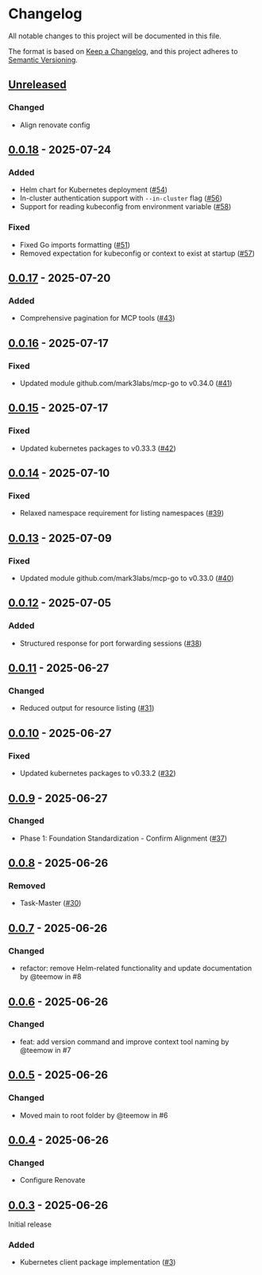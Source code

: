# Changelog

All notable changes to this project will be documented in this file.

The format is based on [Keep a Changelog](https://keepachangelog.com/en/1.0.0/),
and this project adheres to [Semantic Versioning](https://semver.org/spec/v2.0.0.html).

## [Unreleased]

### Changed
- Align renovate config

## [0.0.18] - 2025-07-24

### Added
- Helm chart for Kubernetes deployment ([#54](https://github.com/giantswarm/mcp-kubernetes/pull/54))
- In-cluster authentication support with `--in-cluster` flag ([#56](https://github.com/giantswarm/mcp-kubernetes/pull/56))
- Support for reading kubeconfig from environment variable ([#58](https://github.com/giantswarm/mcp-kubernetes/pull/58))

### Fixed
- Fixed Go imports formatting ([#51](https://github.com/giantswarm/mcp-kubernetes/pull/51))
- Removed expectation for kubeconfig or context to exist at startup ([#57](https://github.com/giantswarm/mcp-kubernetes/pull/57))

## [0.0.17] - 2025-07-20

### Added
- Comprehensive pagination for MCP tools ([#43](https://github.com/giantswarm/mcp-kubernetes/pull/43))

## [0.0.16] - 2025-07-17

### Fixed
- Updated module github.com/mark3labs/mcp-go to v0.34.0 ([#41](https://github.com/giantswarm/mcp-kubernetes/pull/41))

## [0.0.15] - 2025-07-17

### Fixed
- Updated kubernetes packages to v0.33.3 ([#42](https://github.com/giantswarm/mcp-kubernetes/pull/42))

## [0.0.14] - 2025-07-10

### Fixed
- Relaxed namespace requirement for listing namespaces ([#39](https://github.com/giantswarm/mcp-kubernetes/pull/39))

## [0.0.13] - 2025-07-09

### Fixed
- Updated module github.com/mark3labs/mcp-go to v0.33.0 ([#40](https://github.com/giantswarm/mcp-kubernetes/pull/40))

## [0.0.12] - 2025-07-05

### Added
- Structured response for port forwarding sessions ([#38](https://github.com/giantswarm/mcp-kubernetes/pull/38))

## [0.0.11] - 2025-06-27

### Changed
- Reduced output for resource listing ([#31](https://github.com/giantswarm/mcp-kubernetes/pull/31))

## [0.0.10] - 2025-06-27

### Fixed
- Updated kubernetes packages to v0.33.2 ([#32](https://github.com/giantswarm/mcp-kubernetes/pull/32))

## [0.0.9] - 2025-06-27

### Changed
- Phase 1: Foundation Standardization - Confirm Alignment ([#37](https://github.com/giantswarm/mcp-kubernetes/pull/37))

## [0.0.8] - 2025-06-26

### Removed
- Task-Master ([#30](https://github.com/giantswarm/mcp-kubernetes/pull/30))

## [0.0.7] - 2025-06-26

### Changed
- refactor: remove Helm-related functionality and update documentation by @teemow in #8

## [0.0.6] - 2025-06-26

### Changed
- feat: add version command and improve context tool naming by @teemow in #7

## [0.0.5] - 2025-06-26

### Changed
- Moved main to root folder by @teemow in #6

## [0.0.4] - 2025-06-26

### Changed
- Configure Renovate

## [0.0.3] - 2025-06-26

Initial release

### Added
- Kubernetes client package implementation ([#3](https://github.com/giantswarm/mcp-kubernetes/pull/3))


[Unreleased]: https://github.com/giantswarm/mcp-kubernetes/compare/v0.0.18...HEAD
[0.0.18]: https://github.com/giantswarm/mcp-kubernetes/compare/v0.0.17...v0.0.18
[0.0.17]: https://github.com/giantswarm/mcp-kubernetes/compare/v0.0.16...v0.0.17
[0.0.16]: https://github.com/giantswarm/mcp-kubernetes/compare/v0.0.15...v0.0.16
[0.0.15]: https://github.com/giantswarm/mcp-kubernetes/compare/v0.0.14...v0.0.15
[0.0.14]: https://github.com/giantswarm/mcp-kubernetes/compare/v0.0.13...v0.0.14
[0.0.13]: https://github.com/giantswarm/mcp-kubernetes/compare/v0.0.12...v0.0.13
[0.0.12]: https://github.com/giantswarm/mcp-kubernetes/compare/v0.0.11...v0.0.12
[0.0.11]: https://github.com/giantswarm/mcp-kubernetes/compare/v0.0.10...v0.0.11
[0.0.10]: https://github.com/giantswarm/mcp-kubernetes/compare/v0.0.9...v0.0.10
[0.0.9]: https://github.com/giantswarm/mcp-kubernetes/compare/v0.0.8...v0.0.9
[0.0.8]: https://github.com/giantswarm/mcp-kubernetes/compare/v0.0.7...v0.0.8
[0.0.7]: https://github.com/giantswarm/mcp-kubernetes/compare/v0.0.6...v0.0.7
[0.0.6]: https://github.com/giantswarm/mcp-kubernetes/compare/v0.0.5...v0.0.6
[0.0.5]: https://github.com/giantswarm/mcp-kubernetes/compare/v0.0.4...v0.0.5
[0.0.4]: https://github.com/giantswarm/mcp-kubernetes/compare/v0.0.3...v0.0.4
[0.0.3]: https://github.com/giantswarm/mcp-kubernetes/releases/tag/v0.0.3
